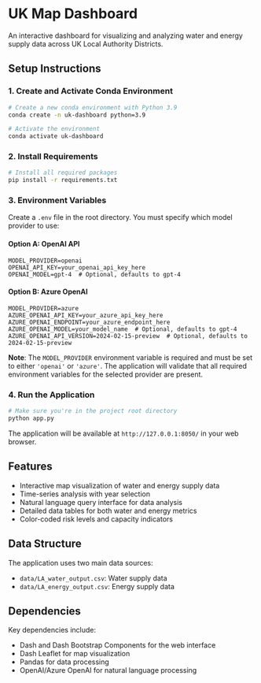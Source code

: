 # UK Map Dashboard

An interactive dashboard for visualizing and analyzing water and energy supply data across UK Local Authority Districts.

## Setup Instructions

### 1. Create and Activate Conda Environment

```bash
# Create a new conda environment with Python 3.9
conda create -n uk-dashboard python=3.9

# Activate the environment
conda activate uk-dashboard
```

### 2. Install Requirements

```bash
# Install all required packages
pip install -r requirements.txt
```

### 3. Environment Variables

Create a `.env` file in the root directory. You must specify which model provider to use:

#### Option A: OpenAI API
```
MODEL_PROVIDER=openai
OPENAI_API_KEY=your_openai_api_key_here
OPENAI_MODEL=gpt-4  # Optional, defaults to gpt-4
```

#### Option B: Azure OpenAI
```
MODEL_PROVIDER=azure
AZURE_OPENAI_API_KEY=your_azure_api_key_here
AZURE_OPENAI_ENDPOINT=your_azure_endpoint_here
AZURE_OPENAI_MODEL=your_model_name  # Optional, defaults to gpt-4
AZURE_OPENAI_API_VERSION=2024-02-15-preview  # Optional, defaults to 2024-02-15-preview
```

**Note**: The `MODEL_PROVIDER` environment variable is required and must be set to either `'openai'` or `'azure'`. The application will validate that all required environment variables for the selected provider are present.

### 4. Run the Application

```bash
# Make sure you're in the project root directory
python app.py
```

The application will be available at `http://127.0.0.1:8050/` in your web browser.

## Features

- Interactive map visualization of water and energy supply data
- Time-series analysis with year selection
- Natural language query interface for data analysis
- Detailed data tables for both water and energy metrics
- Color-coded risk levels and capacity indicators

## Data Structure

The application uses two main data sources:
- `data/LA_water_output.csv`: Water supply data
- `data/LA_energy_output.csv`: Energy supply data

## Dependencies

Key dependencies include:
- Dash and Dash Bootstrap Components for the web interface
- Dash Leaflet for map visualization
- Pandas for data processing
- OpenAI/Azure OpenAI for natural language processing 